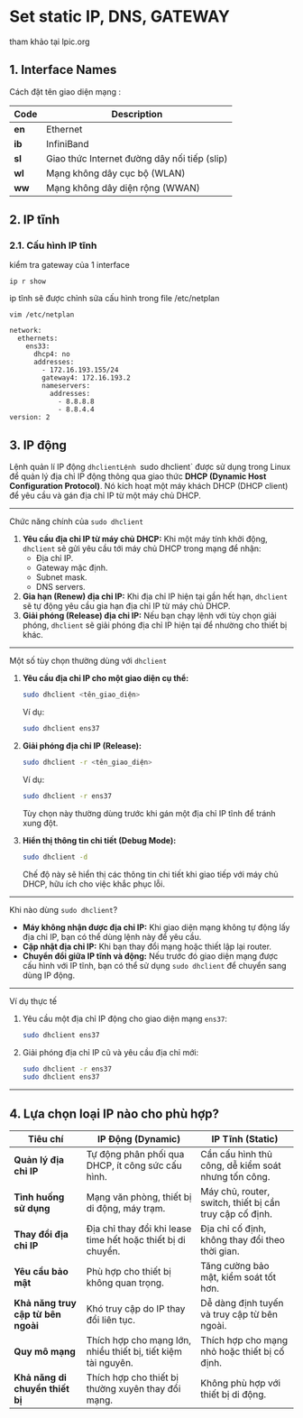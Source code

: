 # Set static IP, DNS, GATEWAY

tham khảo tại lpic.org 

## 1. Interface  Names 

Cách đặt tên giao diện mạng :

| **Code** | **Description**                              |
| -------- | -------------------------------------------- |
| **en**   | Ethernet                                     |
| **ib**   | InfiniBand                                   |
| **sl**   | Giao thức Internet đường dây nối tiếp (slip) |
| **wl**   | Mạng không dây cục bộ (WLAN)                 |
| **ww**   | Mạng không dây diện rộng (WWAN)              |

## 2. IP tĩnh 

### 2.1. Cấu hình IP tĩnh 

kiểm tra gateway của 1 interface

```
ip r show
```

ip tĩnh sẽ được chỉnh sửa cấu hình trong file /etc/netplan

```
vim /etc/netplan
```

```
network:
  ethernets:
    ens33:
      dhcp4: no
      addresses:
        - 172.16.193.155/24
        gateway4: 172.16.193.2
        nameservers:
          addresses:
            - 8.8.8.8
            - 8.8.4.4
version: 2
```



## 3. IP động

Lệnh quản lí IP động `dhclientLệnh `sudo dhclient` được sử dụng trong Linux để quản lý địa chỉ IP động thông qua giao thức **DHCP (Dynamic Host Configuration Protocol)**. Nó kích hoạt một máy khách DHCP (DHCP client) để yêu cầu và gán địa chỉ IP từ một máy chủ DHCP.

------

Chức năng chính của `sudo dhclient`

1. **Yêu cầu địa chỉ IP từ máy chủ DHCP:** Khi một máy tính khởi động, `dhclient` sẽ gửi yêu cầu tới máy chủ DHCP trong mạng để nhận:
   - Địa chỉ IP.
   - Gateway mặc định.
   - Subnet mask.
   - DNS servers.
2. **Gia hạn (Renew) địa chỉ IP:** Khi địa chỉ IP hiện tại gần hết hạn, `dhclient` sẽ tự động yêu cầu gia hạn địa chỉ IP từ máy chủ DHCP.
3. **Giải phóng (Release) địa chỉ IP:** Nếu bạn chạy lệnh với tùy chọn giải phóng, `dhclient` sẽ giải phóng địa chỉ IP hiện tại để nhường cho thiết bị khác.

------

Một số tùy chọn thường dùng với `dhclient`

1. **Yêu cầu địa chỉ IP cho một giao diện cụ thể:**

   ```bash
   sudo dhclient <tên_giao_diện>
   ```

   Ví dụ:

   ```bash
   sudo dhclient ens37
   ```

2. **Giải phóng địa chỉ IP (Release):**

   ```bash
   sudo dhclient -r <tên_giao_diện>
   ```

   Ví dụ:

   ```bash
   sudo dhclient -r ens37
   ```

   Tùy chọn này thường dùng trước khi gán một địa chỉ IP tĩnh để tránh xung đột.

3. **Hiển thị thông tin chi tiết (Debug Mode):**

   ```bash
   sudo dhclient -d
   ```

   Chế độ này sẽ hiển thị các thông tin chi tiết khi giao tiếp với máy chủ DHCP, hữu ích cho việc khắc phục lỗi.

------

Khi nào dùng `sudo dhclient`?

- **Máy không nhận được địa chỉ IP:** Khi giao diện mạng không tự động lấy địa chỉ IP, bạn có thể dùng lệnh này để yêu cầu.
- **Cập nhật địa chỉ IP:** Khi bạn thay đổi mạng hoặc thiết lập lại router.
- **Chuyển đổi giữa IP tĩnh và động:** Nếu trước đó giao diện mạng được cấu hình với IP tĩnh, bạn có thể sử dụng `sudo dhclient` để chuyển sang dùng IP động.

------

Ví dụ thực tế

1. Yêu cầu một địa chỉ IP động cho giao diện mạng `ens37`:

   ```bash
   sudo dhclient ens37
   ```

2. Giải phóng địa chỉ IP cũ và yêu cầu địa chỉ mới:

   ```bash
   sudo dhclient -r ens37
   sudo dhclient ens37
   ```

------

## 4. Lựa chọn loại IP nào cho phù hợp?

| **Tiêu chí**                       | **IP Động** (Dynamic)                                        | **IP Tĩnh** (Static)                                    |
| ---------------------------------- | ------------------------------------------------------------ | ------------------------------------------------------- |
| **Quản lý địa chỉ IP**             | Tự động phân phối qua DHCP, ít công sức cấu hình.            | Cần cấu hình thủ công, dễ kiểm soát nhưng tốn công.     |
| **Tình huống sử dụng**             | Mạng văn phòng, thiết bị di động, máy trạm.                  | Máy chủ, router, switch, thiết bị cần truy cập cố định. |
| **Thay đổi địa chỉ IP**            | Địa chỉ thay đổi khi lease time hết hoặc thiết bị di chuyển. | Địa chỉ cố định, không thay đổi theo thời gian.         |
| **Yêu cầu bảo mật**                | Phù hợp cho thiết bị không quan trọng.                       | Tăng cường bảo mật, kiểm soát tốt hơn.                  |
| **Khả năng truy cập từ bên ngoài** | Khó truy cập do IP thay đổi liên tục.                        | Dễ dàng định tuyến và truy cập từ bên ngoài.            |
| **Quy mô mạng**                    | Thích hợp cho mạng lớn, nhiều thiết bị, tiết kiệm tài nguyên. | Thích hợp cho mạng nhỏ hoặc thiết bị cố định.           |
| **Khả năng di chuyển thiết bị**    | Thích hợp cho thiết bị thường xuyên thay đổi mạng.           | Không phù hợp với thiết bị di động.                     |

